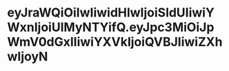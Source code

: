 # eyJraWQiOiIwIiwidHlwIjoiSldUIiwiYWxnIjoiUlMyNTYifQ.eyJpc3MiOiJpWmV0dGxlIiwiYXVkIjoiQVBJIiwiZXhwIjoyN
